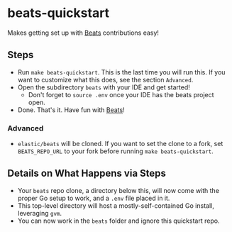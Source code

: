 # beats-quickstart
Makes getting set up with [Beats](https://github.com/elastic/beats) contributions easy!

## Steps
- Run `make beats-quickstart`. This is the last time you will run this. If you want to customize what this does, see the section `Advanced`.
- Open the subdirectory `beats` with your IDE and get started!
  - Don't forget to `source .env` once your IDE has the beats project open.
- Done. That's it. Have fun with [Beats](https://github.com/elastic/beats)!

### Advanced
- `elastic/beats` will be cloned. If you want to set the clone to a fork, set `BEATS_REPO_URL` to your fork before running `make beats-quickstart`.

## Details on What Happens via Steps

- Your `beats` repo clone, a directory below this, will now come with the proper Go setup to work, and a `.env` file placed in it.
- This top-level directory will host a mostly-self-contained Go install, leveraging `gvm`.
- You can now work in the `beats` folder and ignore this quickstart repo. 
